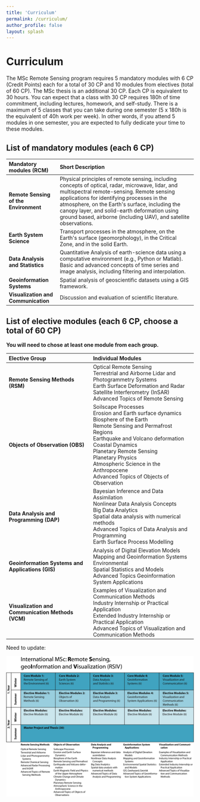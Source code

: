 ```yaml
---
title: 'Curriculum'
permalink: /curriculum/
author_profile: false
layout: splash
---
```


# Curriculum
The MSc Remote Sensing program requires 5 mandatory modules with 6 CP (Credit Points) each for a total of 30 CP and 10 modules from electives (total of 60 CP). The MSc thesis is an additional 30 CP. Each CP is equivalent to 30 hours. You can expect that a class with 30 CP requires 180h of time commitment, including lectures, homework, and self-study. There is a maximum of 5 classes that you can take during one semester (5 x 180h is the equivalent of 40h work per week). In other words, if you attend 5 modules in one semester, you are expected to fully dedicate your time to these modules.

## List of mandatory modules (each 6 CP)

| Mandatory modules (RCM) | Short Description
|:----|:---
**Remote Sensing of the Environment** | Physical principles of remote sensing, including concepts of optical, radar, microwave, lidar, and multispectral remote-sensing. Remote sensing applications for identifying processes in the atmosphere, on the Earth's surface, including the canopy layer, and solid-earth deformation using ground based, airborne (including UAV), and satellite observations.
**Earth System Science** | Transport processes in the atmosphere, on the Earth's surface (geomorphology), in the Critical Zone, and in the solid Earth.
**Data Analysis and Statistics** | Quantitative Analysis of earth-science data using a computative environment (e.g., Python or Matlab). Basic and advanced concepts of time series and image analysis, including filtering and interpolation.
**Geoinformation Systems** | Spatial analysis of geoscientific datasets using a GIS framework.
**Visualization and Communication** | Discussion and evaluation of scientific literature.


## List of elective modules (each 6 CP, choose a total of 60 CP)
**You will need to chose at least one module from each group.**

| Elective Group | Individual Modules |
|:----|:---|
**Remote Sensing Methods (RSM)** | Optical Remote Sensing <br /> Terrestrial and Airborne Lidar and Photogrammetry Systems <br /> Earth Surface Deformation and Radar Satellite Interferometry (InSAR) <br /> Advanced Topics of Remote Sensing <br /> |
**Objects of Observation (OBS)** | Soilscape Processes <br /> Erosion and Earth surface dynamics <br /> Biosphere of the Earth <br /> Remote Sensing and Permafrost Regions <br /> Earthquake and Volcano deformation <br /> Coastal Dynamics <br /> Planetary Remote Sensing <br /> Planetary Physics <br /> Atmospheric Science in the Anthropocene <br /> Advanced Topics of Objects of Observation  |
**Data Analysis and Programming (DAP)** | Bayesian Inference and Data Assimilation <br /> Nonlinear Data Analysis Concepts <br /> Big Data Analytics <br /> Spatial data analysis with numerical methods <br /> Advanced Topics of Data Analysis and Programming <br /> Earth Surface Process Modelling |
**Geoinformation Systems and Applications (GIS)** | Analysis of Digital Elevation Models <br /> Mapping and Geoinformation Systems Environmental <br /> Spatial Statistics and Models <br /> Advanced Topics Geoinformation System Applications |
**Visualization and Communication Methods (VCM)** | Examples of Visualization and Communication Methods <br />  Industry Internship or Practical Application <br /> Extended Industry Internship or Practical Application <br /> Advanced Topics of Visualization and Communication Methods


Need to update:
<p align="center">
<img src="https://github.com/UP-RS-ESP/msc-rsiv/raw/gh-pages/assets/images/MSc_RSIV_concept_vs10.jpg" width="1025" />
</p>
